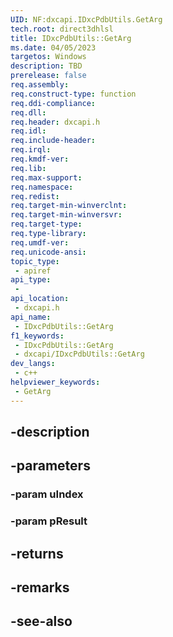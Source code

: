 ```yaml
---
UID: NF:dxcapi.IDxcPdbUtils.GetArg
tech.root: direct3dhlsl
title: IDxcPdbUtils::GetArg
ms.date: 04/05/2023
targetos: Windows
description: TBD
prerelease: false
req.assembly: 
req.construct-type: function
req.ddi-compliance: 
req.dll: 
req.header: dxcapi.h
req.idl: 
req.include-header: 
req.irql: 
req.kmdf-ver: 
req.lib: 
req.max-support: 
req.namespace: 
req.redist: 
req.target-min-winverclnt: 
req.target-min-winversvr: 
req.target-type: 
req.type-library: 
req.umdf-ver: 
req.unicode-ansi: 
topic_type:
 - apiref
api_type:
 - 
api_location:
 - dxcapi.h
api_name:
 - IDxcPdbUtils::GetArg
f1_keywords:
 - IDxcPdbUtils::GetArg
 - dxcapi/IDxcPdbUtils::GetArg
dev_langs:
 - c++
helpviewer_keywords:
 - GetArg
---
```


## -description

## -parameters

### -param uIndex

### -param pResult

## -returns

## -remarks

## -see-also

